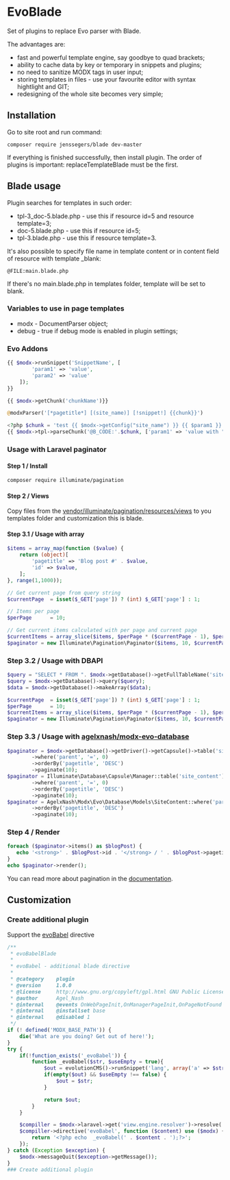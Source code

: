 
# EvoBlade
Set of plugins to replace Evo parser with Blade.

The advantages are:
* fast and powerful template engine, say goodbye to quad brackets;
* ability to cache data by key or temporary in snippets and plugins;
* no need to sanitize MODX tags in user input;
* storing templates in files - use your favourite editor with syntax hightlight and GIT;
* redesigning of the whole site becomes very simple;

## Installation
Go to site root and run command:
```
composer require jenssegers/blade dev-master
```

If everything is finished successfully, then install plugin.
The order of plugins is important: replaceTemplateBlade must be the first.

## Blade usage
Plugin searches for templates in such order:
* tpl-3_doc-5.blade.php - use this if resource id=5 and resource template=3;
* doc-5.blade.php - use this if resource id=5;
* tpl-3.blade.php - use this if resource template=3.

It's also possible to specify file name in template content or in content field of resource with template _blank:
```
@FILE:main.blade.php
```
If there's no main.blade.php in templates folder, template will be set to blank.

### Variables to use in page templates
* modx - DocumentParser object;
* debug - true if debug mode is enabled in plugin settings;

### Evo Addons
```php
{{ $modx->runSnippet('SnippetName', [
        'param1' => 'value',
        'param2' => 'value'
    ]);
}}

{{ $modx->getChunk('chunkName')}}

@modxParser('[*pagetitle*] [(site_name)] [!snippet!] {{chunk}}')

<?php $chunk = 'test {{ $modx->getConfig("site_name") }} {{ $param1 }} {!! $param1 !!}'; ?>
{{ $modx->tpl->parseChunk('@B_CODE:'.$chunk, ['param1' => 'value with "quote"']) }}
```

### Usage with Laravel paginator
#### Step 1 / Install
```bash
composer require illuminate/pagination
```

#### Step 2 / Views
Copy files from the [vendor/illuminate/pagination/resources/views](https://github.com/illuminate/pagination/tree/master/resources/views) to you templates folder and customization this is blade.

#### Step 3.1 / Usage with array
```php
$items = array_map(function ($value) {
    return (object)[
        'pagetitle' => 'Blog post #' . $value,
        'id' => $value,
    ];
}, range(1,1000));

// Get current page from query string
$currentPage  = isset($_GET['page']) ? (int) $_GET['page'] : 1;

// Items per page
$perPage      = 10;

// Get current items calculated with per page and current page
$currentItems = array_slice($items, $perPage * ($currentPage - 1), $perPage);
$paginator = new Illuminate\Pagination\Paginator($items, 10, $currentPage);
```

### Step 3.2 / Usage with DBAPI
```php
$query = "SELECT * FROM ". $modx->getDatabase()->getFullTableName('site_content') . " WHERE parent=0 ORDER BY pageitle";
$query = $modx->getDatabase()->query($query);
$data = $modx->getDatabase()->makeArray($data);

$currentPage  = isset($_GET['page']) ? (int) $_GET['page'] : 1;
$perPage      = 10;
$currentItems = array_slice($items, $perPage * ($currentPage - 1), $perPage);
$paginator = new Illuminate\Pagination\Paginator($items, 10, $currentPage);
```

### Step 3.3 / Usage with [agelxnash/modx-evo-database](https://github.com/AgelxNash/modx-evo-database)
```php
$paginator = $modx->getDatabase()->getDriver()->getCapsule()->table('site_content')
        ->where('parent', '=', 0)
        ->orderBy('pagetitle', 'DESC')
        ->paginate(10);
$paginator = Illuminate\Database\Capsule\Manager::table('site_content')
        ->where('parent', '=', 0)
        ->orderBy('pagetitle', 'DESC')
        ->paginate(10);
$paginator = AgelxNash\Modx\Evo\Database\Models\SiteContent::where('parent', '=', 0)
        ->orderBy('pagetitle', 'DESC')
        ->paginate(10);
```

### Step 4 / Render
```php
foreach ($paginator->items() as $blogPost) {
   echo '<strong>' . $blogPost->id . '</strong> / ' . $blogPost->pagetitle . '<br />';
}
echo $paginator->render();
```
You can read more about pagination in the [documentation](https://laravel.com/docs/5.6/pagination).

## Customization
### Create additional plugin
Support the [evoBabel](https://github.com/webber12/evobabel-0.2) directive
```php
/**
 * evoBabelBlade 
 *
 * evoBabel - additional blade directive
 *
 * @category    plugin
 * @version     1.0.0
 * @license     http://www.gnu.org/copyleft/gpl.html GNU Public License (GPL)
 * @author      Agel_Nash
 * @internal    @events OnWebPageInit,OnManagerPageInit,OnPageNotFound
 * @internal    @installset base
 * @internal    @disabled 1
 */
if (! defined('MODX_BASE_PATH')) {
    die('What are you doing? Get out of here!');
}
try {
	if(!function_exists('_evoBabel')) {
		function _evoBabel($str, $useEmpty = true){
			$out = evolutionCMS()->runSnippet('lang', array('a' => $str));
			if(empty($out) && $useEmpty !== false) {
				$out = $str;
			}

			return $out;
		}
	}

	$compiller = $modx->laravel->get('view.engine.resolver')->resolve('blade')->getCompiler();
	$compiller->directive('evoBabel', function ($content) use ($modx) {
        return '<?php echo  _evoBabel(' . $content . ');?>';
    });
} catch (Exception $exception) {
    $modx->messageQuit($exception->getMessage());
}
### Create additional plugin